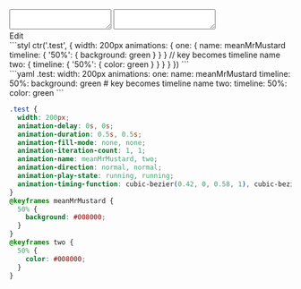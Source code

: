<div data-size="475" class="code-cont" data-example="basic">
    <div class="code">
        <div class="code-wrap">
            <textarea id="stylus"></textarea>
            <textarea id="css"></textarea>
            <div class="edit-code">
                <span>Edit</span>
            </div>
        </div>
    </div>
</div>

<div data-size="475" data-examples="stylus"></div>
```styl
ctr('.test', {
  width: 200px
  animations: {
    one: {
      name: meanMrMustard
      timeline: {
        '50%': {
          background: green
        }
      }
    }
    // key becomes timeline name
    two: {
      timeline: {
        '50%': {
          color: green
        }
      }
    }
  }
})
```

<div data-size="475" data-examples="yaml"></div>
```yaml
.test:
  width: 200px
  animations:
    one:
      name: meanMrMustard
      timeline:
        50%:
          background: green
    # key becomes timeline name
    two:
      timeline:
        50%:
          color: green
```

```css
.test {
  width: 200px;
  animation-delay: 0s, 0s;
  animation-duration: 0.5s, 0.5s;
  animation-fill-mode: none, none;
  animation-iteration-count: 1, 1;
  animation-name: meanMrMustard, two;
  animation-direction: normal, normal;
  animation-play-state: running, running;
  animation-timing-function: cubic-bezier(0.42, 0, 0.58, 1), cubic-bezier(0.42, 0, 0.58, 1);
}
@keyframes meanMrMustard {
  50% {
    background: #008000;
  }
}
@keyframes two {
  50% {
    color: #008000;
  }
}
```
<div class="cf"></div>
